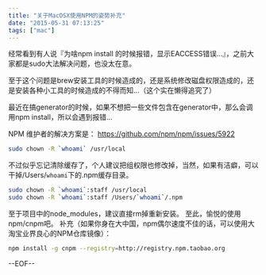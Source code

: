 ```yaml
---
title: "关于MacOSX使用NPM的姿势补充"
date: "2015-05-31 07:13:25"
tags: ["mac"]
---
```



经常看到有人说『为啥npm install 的时候报错，显示EACCESS错误...』，之前大家都是sudo大法解决问题，也没太在意。 

至于这个问题是brew安装工具的时候造成的，还是系统修改磁盘权限造成的，还是安装各种小工具的时候造成的不得而知...（这个实在懒得追究了） 

最近在搞generator的时候，如果不想把一些文件包含在generator中，那么会调用npm install，所以会遇到报错... 

NPM 维护者的解决方案是： https://github.com/npm/npm/issues/5922

```bash
sudo chown -R `whoami` /usr/local
```

不过似乎忘记清除缓存了，个人建议把组权限也修改掉，当然，如果有洁癖，可以干掉/Users/`whoami`下的.npm缓存目录。

```bash
sudo chown -R `whoami`:staff /usr/local
sudo chown -R `whoami`:staff /Users/`whoami`/.npm
```

至于项目中的node_modules，建议直接rm掉重新安装。 至此，愉悦的使用npm/cnpm吧。 补充（如果你身在大中国，npm偶尔速度不佳的话，可以使用大淘宝业界良心的NPM仓库镜像）：

```bash
npm install -g cnpm --registry=http://registry.npm.taobao.org
```

--EOF--